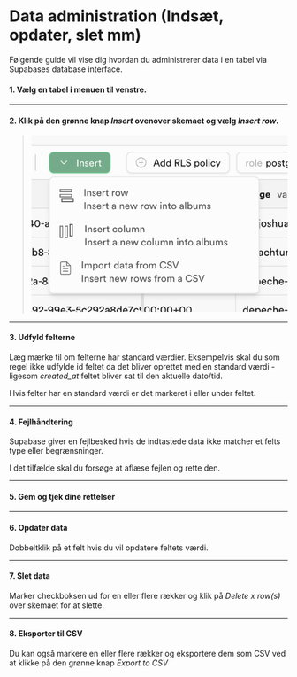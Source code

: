 # Data administration (Indsæt, opdater, slet mm)
Følgende guide vil vise dig hvordan du administrerer data i en tabel via Supabases database interface.

#### 1. Vælg en tabel i menuen til venstre.
___
#### 2. Klik på den grønne knap *Insert* ovenover skemaet og vælg *Insert row*.

> ![Indsæt ny række](./images/supa-insert-row.png)
___
#### 3. Udfyld felterne 
Læg mærke til om felterne har standard værdier. Eksempelvis skal du som regel ikke udfylde id feltet da det bliver oprettet med en standard værdi - ligesom *created_at* feltet bliver sat til den aktuelle dato/tid.

Hvis felter har en standard værdi er det markeret i eller under feltet.
___
#### 4. Fejlhåndtering	
Supabase giver en fejlbesked hvis de indtastede data ikke matcher et felts type eller begrænsninger. 

I det tilfælde skal du forsøge at aflæse fejlen og rette den.
___
#### 5.  Gem og tjek dine rettelser
___
#### 6. Opdater data
Dobbeltklik på et felt hvis du vil opdatere feltets værdi.
___
#### 7. Slet data
Marker checkboksen ud for en eller flere rækker og klik på *Delete x row(s)* over skemaet for at slette.
___
#### 8. Eksporter til CSV
Du kan også markere en eller flere rækker og eksportere dem som CSV ved at klikke på den grønne knap *Export to CSV*